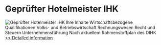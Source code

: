 # Geprüfter Hotelmeister IHK
![Geprüfter Hotelmeister IHK](https://mycommerce.akamaized.net/api/pimages/P300481283/BIG/300481283.JPG)
Ihre Inhalte
  Wirtschaftsbezogene Qualifikationen
  Volks- und Betriebswirtschaft
Rechnungswesen
Recht und Steuern
Unternehmensführung
  Nach aktuellem Rahmenstoffplan des DIHK
[>> Detailed information](https://secure.shareit.com/shareit/product.html?productid=300481283&affiliateid=200057808)